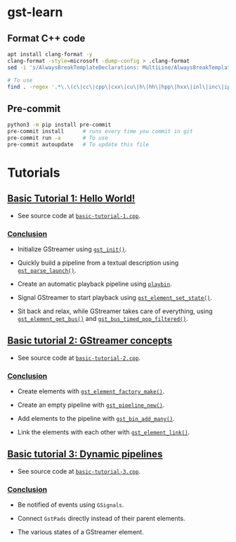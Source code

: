 # gst-learn

## Format C++ code

```bash
apt install clang-format -y
clang-format -style=microsoft -dump-config > .clang-format
sed -i 's/AlwaysBreakTemplateDeclarations: MultiLine/AlwaysBreakTemplateDeclarations: Yes/g' .clang-format

# To use
find . -regex '.*\.\(c\|cc\|cpp\|cxx\|cu\|h\|hh\|hpp\|hxx\|inl\|inc\|ipp\|m\|mm\)$' -exec clang-format -style=file -i {} \;
```


## Pre-commit

```bash
python3 -m pip install pre-commit
pre-commit install      # runs every time you commit in git
pre-commit run -a       # To use
pre-commit autoupdate   # To update this file
```

# Tutorials

## [Basic Tutorial 1: Hello World!](https://gstreamer.freedesktop.org/documentation/tutorials/basic/hello-world.html?gi-language=c)

- See source code at [`basic-tutorial-1.cpp`](basic_tutorials/basic-tutorial-1.cpp#L22).

### [Conclusion](https://gstreamer.freedesktop.org/documentation/tutorials/basic/hello-world.html?gi-language=c#conclusion)

- Initialize GStreamer using [`gst_init()`](https://gstreamer.freedesktop.org/documentation/gstreamer/gst.html#gst_init).

- Quickly build a pipeline from a textual description using [`gst_parse_launch()`](https://gstreamer.freedesktop.org/documentation/gstreamer/gstparse.html#gst_parse_launch).

- Create an automatic playback pipeline using [`playbin`](https://gstreamer.freedesktop.org/documentation/playback/playbin.html#playbin).

- Signal GStreamer to start playback using [`gst_element_set_state()`](https://gstreamer.freedesktop.org/documentation/gstreamer/gstelement.html#gst_element_set_state).

- Sit back and relax, while GStreamer takes care of everything, using [`gst_element_get_bus()`](https://gstreamer.freedesktop.org/documentation/gstreamer/gstelement.html#gst_element_get_bus) and [`gst_bus_timed_pop_filtered()`](https://gstreamer.freedesktop.org/documentation/gstreamer/gstbus.html#gst_bus_timed_pop_filtered).

## [Basic tutorial 2: GStreamer concepts](https://gstreamer.freedesktop.org/documentation/tutorials/basic/concepts.html?gi-language=c#basic-tutorial-2-gstreamer-concepts)

- See source code at [`basic-tutorial-2.cpp`](basic_tutorials/basic-tutorial-2.cpp).

### [Conclusion](https://gstreamer.freedesktop.org/documentation/tutorials/basic/concepts.html?gi-language=c#conclusion)

- Create elements with [`gst_element_factory_make()`](https://gstreamer.freedesktop.org/documentation/gstreamer/gstelementfactory.html#gst_element_factory_make).

- Create an empty pipeline with [`gst_pipeline_new()`](https://gstreamer.freedesktop.org/documentation/gstreamer/gstpipeline.html#gst_pipeline_new).

- Add elements to the pipeline with [`gst_bin_add_many()`](https://gstreamer.freedesktop.org/documentation/gstreamer/gstbin.html#gst_bin_add_many).

- Link the elements with each other with [`gst_element_link()`](https://gstreamer.freedesktop.org/documentation/gstreamer/gstelement.html#gst_element_link).

## [Basic tutorial 3: Dynamic pipelines](https://gstreamer.freedesktop.org/documentation/tutorials/basic/dynamic-pipelines.html?gi-language=c#basic-tutorial-3-dynamic-pipelines)

- See source code at [`basic-tutorial-3.cpp`](basic_tutorials/basic-tutorial-3.cpp).

### [Conclusion](https://gstreamer.freedesktop.org/documentation/tutorials/basic/dynamic-pipelines.html?gi-language=c#conclusion)

- Be notified of events using `GSignals`.

- Connect `GstPads` directly instead of their parent elements.

- The various states of a GStreamer element.

